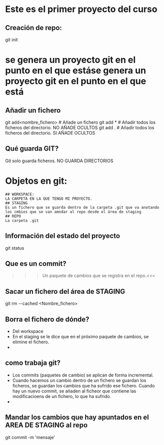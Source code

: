 # Este es el primer proyecto del curso

## Creación de repo:
git init 
# se genera un proyecto git en el punto en el que estáse genera un proyecto git en el punto en el que está

## Añadir un fichero
git add<nombre_fichero>     # Añade un fichero
git add *                   # Añadir todos los ficheros del directorio. NO AÑADE OCULTOS
git add .                   # Añadir todos los ficheros del directorio. SI AÑADE OCULTOS

## Qué guarda GIT?
Git solo guarda ficheros.  NO GUARDA DIRECTORIOS

# Objetos en git:
    ## WORKSPACE:
    LA CARPETA EN LA QUE TENGO MI PROYECTO.
    ## STAGING
    Es un fichero que se guarda dentro de la carpeta .git que va anotando los cmbios que se van amndar al repo desde el área de staging
    ## REPO
    La carpeta .git

## Información del estado del proyecto
git status

## Que es un commit?
>>> Un paquete de cambios que se registra en el repo.<<<

## Sacar un fichero del área de STAGING
git rm --cached <Nombre_fichero>

## Borra el fichero de dónde?
 - Del workspace
 - En el staging se le dice que en el próximo paquete de cambios, se elimine el fichero.
 - 
 
## como trabaja git?
 - Los commits (paquetes de cambio) se aplican de forma incremental.
 - Cuando hacemos un cambio dentro de un fichero se guardan los ficheros, se guardan los cambios que ha sufrido ese fichero. Cuando hay un nuevo commit, se añaden al ficheor que contiene las modificacioens de un fichero, lo que ha sufrido.
 - 

## Mandar los cambios que hay apuntados en el AREA DE STAGING al repo
git commit -m 'mensaje'

